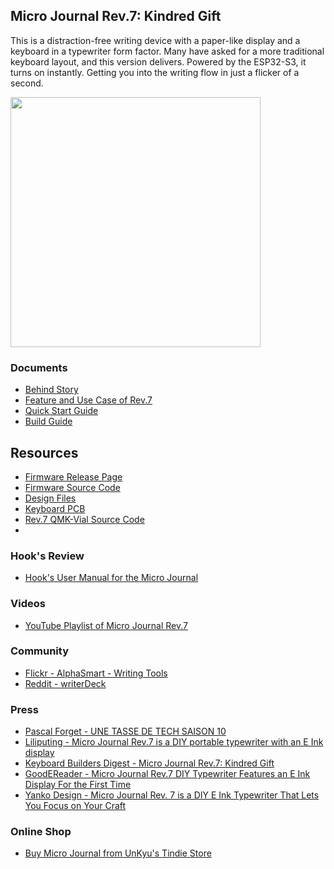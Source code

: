 ## Micro Journal Rev.7: Kindred Gift

This is a distraction-free writing device with a paper-like display and a keyboard in a typewriter form factor. Many have asked for a more traditional keyboard layout, and this version delivers. Powered by the ESP32-S3, it turns on instantly. Getting you into the writing flow in just a flicker of a second.

<img src="./images/home.jpg" width="400">


### Documents 

* [Behind Story](./story.md)
* [Feature and Use Case of Rev.7](https://www.youtube.com/watch?v=lNPzFL1a6mI)
* [Quick Start Guide](./quickstart/readme.md)
* [Build Guide](./build-guide.md)


## Resources

* [Firmware Release Page](https://github.com/unkyulee/micro-journal/releases)
* [Firmware Source Code](../micro-journal-rev-4-esp32/)
* [Design Files](./STL)
* [Keyboard PCB](./PCB)
* [Rev.7 QMK-Vial Source Code](./keyboard/)
* 
### Hook's Review

* [Hook's User Manual for the Micro Journal](http://www.thewritekeys.com:8080/)


### Videos

* [YouTube Playlist of Micro Journal Rev.7](https://www.youtube.com/playlist?list=PLrUXYLEnAaNQYtCWPYrPkTAg8mMFm_gDZ)


### Community

* [Flickr - AlphaSmart - Writing Tools](https://www.flickr.com/groups/alphasmart/discuss/72157721922242110/)
* [Reddit - writerDeck](https://www.reddit.com/r/writerDeck/)


### Press

* [Pascal Forget - UNE TASSE DE TECH SAISON 10](https://youtu.be/sFxOh5u75p4?t=2644)
* [Liliputing - Micro Journal Rev.7 is a DIY portable typewriter with an E Ink display](https://liliputing.com/micro-journal-rev-7-is-a-diy-portable-typewriter-with-an-e-ink-display/)
* [Keyboard Builders Digest - Micro Journal Rev.7: Kindred Gift](https://kbd.news/Micro-Journal-Rev.7-Kindred-Gift-2628.html)
* [GoodEReader - Micro Journal Rev.7 DIY Typewriter Features an E Ink Display For the First Time](https://goodereader.com/blog/technology/micro-journal-rev-7-diy-typewriter-features-an-e-ink-display-for-the-first-time)
* [Yanko Design - Micro Journal Rev. 7 is a DIY E Ink Typewriter That Lets You Focus on Your Craft](https://www.yankodesign.com/2025/03/26/micro-journal-rev-7-is-a-diy-e-ink-typewriter-that-lets-you-focus-on-your-craft/)


### Online Shop

* [Buy Micro Journal from UnKyu's Tindie Store](https://www.tindie.com/products/unkyulee/micro-journal-rev7-kindred-gift-epaper/)


